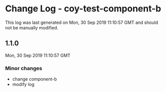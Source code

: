 # Change Log - coy-test-component-b

This log was last generated on Mon, 30 Sep 2019 11:10:57 GMT and should not be manually modified.

## 1.1.0
Mon, 30 Sep 2019 11:10:57 GMT

### Minor changes

- change component-b
- modify log

